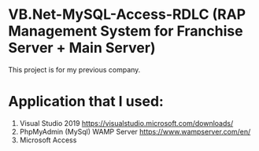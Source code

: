 # VB.Net-MySQL-Access-RDLC (RAP Management System for Franchise Server + Main Server)
This project is for my previous company.
# Application that I used:
1. Visual Studio 2019
   https://visualstudio.microsoft.com/downloads/
2. PhpMyAdmin (MySql) WAMP Server
   https://www.wampserver.com/en/
3. Microsoft Access
